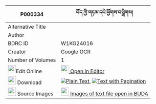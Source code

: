 |P000334|བོད་ཀྱི་གཏམ་དཔེ་ཕྱོགས་བསྒྲིགས། 
| --- | --- 
|Alternative Title |
|Author | 
|BDRC ID | W1KG24016
|Creator | Google OCR
|Number of Volumes| 1
|<img width="25" src="https://img.icons8.com/color/25/000000/edit-property.png">Edit Online| [<img width="25" src="https://avatars.githubusercontent.com/u/45091458?s=200&v=4"> Open in Editor](http://editor.openpecha.org/P000334)
|<img width="25" src="https://img.icons8.com/fluent/48/000000/download-2.png"/>  Download | [![](https://img.icons8.com/color/20/000000/txt.png)Plain Text](https://github.com/Openpecha/P000334/releases/download/v1/bo_kyi_tampe_chok_drik_plain_P000334.zip), [![](https://img.icons8.com/color/20/000000/txt.png)Text with Pagination](https://github.com/Openpecha/P000334/releases/download/v1/bo_kyi_tampe_chok_drik_pages_P000334.zip)
|<img width="25" src="https://img.icons8.com/plasticine/100/000000/pictures-folder.png"/>  Source Images | [<img width="25" src="https://library.bdrc.io/icons/BUDA-small.svg"> Images of text file open in BUDA](https://library.bdrc.io/show/bdr:W1KG24016)